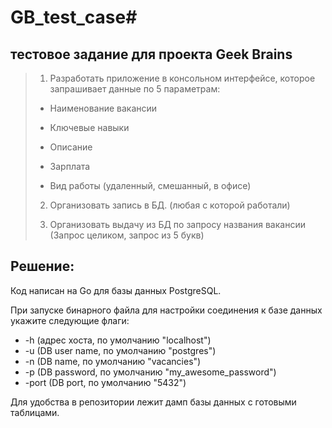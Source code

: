 # GB_test_case#
## тестовое задание для проекта Geek Brains ##

>1. Разработать приложение в консольном интерфейсе, которое запрашивает данные по 5 параметрам:
>
>- Наименование вакансии
>
>- Ключевые навыки
>
>- Описание
>
>- Зарплата
>
>- Вид работы (удаленный, смешанный, в офисе)
>
>2. Организовать запись в БД. (любая с которой работали)
>
>3. Организовать выдачу из БД по запросу названия вакансии (Запрос целиком, запрос из 5 букв)  
  
  ## Решение: ##  

Код написан на Go для базы данных PostgreSQL.  

При запуске бинарного файла для настройки соединения к базе данных укажите следующие флаги:
- -h (адрес хоста, по умолчанию "localhost")
- -u (DB user name, по умолчанию "postgres")
- -n (DB name, по умолчанию "vacancies")
- -p (DB password, по умолчанию "my_awesome_password")
- -port (DB port, по умолчанию "5432")

Для удобства в репозитории лежит дамп базы данных с готовыми таблицами. 


   